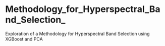 # Methodology_for_Hyperspectral_Band_Selection_
Exploration of a Methodology for Hyperspectral Band Selection using XGBoost and PCA
